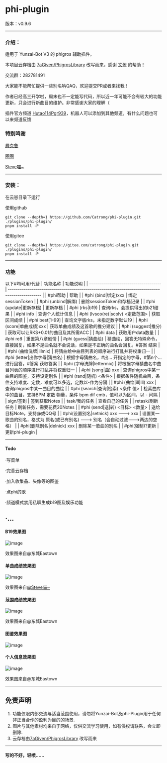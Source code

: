 # phi-plugin

版本：v0.9.6

---

### 介绍：
适用于 Yunzai-Bot V3 的 phigros 辅助插件。

本项目云存档由 [7aGiven/PhigrosLibrary](https://github.com/7aGiven/PhigrosLibrary/tree/v3.1.0) 改写而来，感谢 [文酱](https://github.com/7aGiven) 的帮助！

交流群：282781491

大家能不能帮忙提供一些别名呐QAQ，欢迎提交PR或者来找我！

作者已经高三开学啦，周末也不一定能写代码，所以近一年可能不会有较大的功能更新，只会进行新曲目的维护。非常感谢大家的理解（

插件官方频道 [Hutao114Pgr939](https://pd.qq.com/s/e3z86q6bw)，机器人可以添加到其他频道，有什么问题也可以来频道反馈

### 特别鸣谢

[屑克鲁](https://github.com/KeluIsAfkeru) 

[圈圈](https://github.com/Walkersifolia)

[Steve喵~](https://github.com/112121212167987534524)


---

### 安装：
在云崽目录下运行

使用github

```
git clone --depth=1 https://github.com/Catrong/phi-plugin.git ./plugins/phi-plugin/
pnpm install -P
```

使用gitee

```
git clone --depth=1 https://gitee.com/catrong/phi-plugin.git ./plugins/phi-plugin/
pnpm install -P
```

---

### 功能
以下#均可用/代替
| 功能名称                             | 功能说明                                                                                       |
| ------------------------------------ | ---------------------------------------------------------------------------------------------- |
| #phi帮助                             | 帮助                                                                                           |
| #phi (bind\|绑定)xxx                 | 绑定sessionToken                                                                               |
| #phi (unbind\|解绑)                  | 删除sessionToken和存档记录                                                                     |
| #phi (update\|更新存档)              | 更新存档                                                                                       |
| #phi (rks\|b19)                      | 查询rks，会提供得出的b21结果                                                                   |
| #phi info                            | 查询个人统计信息                                                                               |
| #phi (lvsco(re)\|scolv) <定数范围>   | 获取区间成绩                                                                                   |
| #phi best[1-99]                      | 查询文字版rks，未指定数字默认19                                                                |
| #phi (score\|单曲成绩)xxx            | 获取单曲成绩及这首歌的推分建议                                                                 |
| #phi (suggest\|推分)                 | 获取可以让RKS+0.01的曲目及其所需ACC                                                            |
| #phi data                            | 获取用户data数量                                                                               |
| #phi re8                             | 重置第八章剧情                                                                                 |
| #phi (guess\|猜曲绘)                 | 猜曲绘，回答无特殊命令，直接回复，如果不是曲名就不会说话，如果是不正确的曲名会回复。#答案 结束 |
| #phi (曲绘洗牌\|illmix)              | 将猜曲绘中曲目列表的顺序进行打乱并将权重归一                                                   |
| #phi (letter\|出你字母\|猜曲名)      | 根据字母猜曲名，#出... 开指定的字母，#第n个... 进行回答，#答案 获取答案                        |
| #phi (字母洗牌\|lettermix)           | 将根据字母猜曲名中曲目列表的顺序进行打乱并将权重归一                                           |
| #phi (song\|曲) xxx                  | 查询phigros中某一曲目的图鉴，支持设定别名                                                      |
| #phi (rand\|随机) <条件>             | 根据条件随机曲目，条件支持难度、定数，难度可以多选，定数以-作为分隔                            |
| #phi (曲绘\|ill\|Ill) xxx            | 查询phigros中某一曲目的曲绘                                                                    |
| #phi (search\|查询\|检索) <条件 值>  | 检索曲库中的曲目，支持BPM 定数 物量，条件 bpm dif cmb，值可以为区间，以 - 间隔                 |
| sign/签到                            | 签到获取Notes                                                                                  |
| task/我的任务                        | 查看自己的任务                                                                                 |
| retask/刷新任务                      | 刷新任务，需要花费20Notes                                                                      |
| #phi (send\|送\|转) <目标> <数量>    | 送给目标Note，支持@或QQ号                                                                      |
| #phi(设置别名\|setnick) xxx ---> xxx | 设置某一歌曲的别名，格式为 原名(或已有别名) ---> 别名（会自动过滤--->两边的空格）              |
| #phi(删除别名\|delnick) xxx          | 删除某一歌曲的别名                                                                             |
| #phi(强制)?更新                      | 更新phi-plugin                                                                                 |

---

#### Todo

·写菜单

·完善云存档

·加入收集品、头像等的图鉴

·点phi的歌

·频道模式禁用私聊生成b19图及娱乐功能

·...
---

#### B19效果图
![image](https://github.com/Catrong/phi-plugin/assets/117198625/7c93bef3-d9f7-4494-84f9-dd15e507bd11)

效果图来自@东城Eastown
#### 单曲成绩效果图
![image](https://github.com/Catrong/phi-plugin/assets/117198625/540012e0-aac5-4faf-8b08-b90e20405627)

效果图来自[@Steve喵~](https://github.com/112121212167987534524)
#### 范围成绩效果图
![image](https://github.com/Catrong/phi-plugin/assets/117198625/411dff8e-ec93-4ebe-80ff-510105fd3f65)

效果图来自@东城Eastown
#### 图鉴效果图
![image](https://github.com/Catrong/phi-plugin/assets/117198625/c6eb9694-8f72-4d3f-85d9-5120375b047b)

#### 个人信息效果图 
![image](https://github.com/Catrong/phi-plugin/assets/117198625/9e536f1a-4cbe-41da-b2da-94d1bcd70488)

效果图来自@东城Eastown

---

## 免责声明

1. 功能仅限内部交流与适当范围使用，请勿将Yunzai-Bot及phi-Plugin用于任何非正当合作的盈利为目的的场景.
2. 图片与其他素材均来自于网络，仅供交流学习使用，如有侵权请联系，会立即删除.
3. 云存档由[7aGiven/PhigrosLibrary](https://github.com/7aGiven/PhigrosLibrary/tree/v3.1.0) 改写而来

---

#### 写的不好，轻喷……


